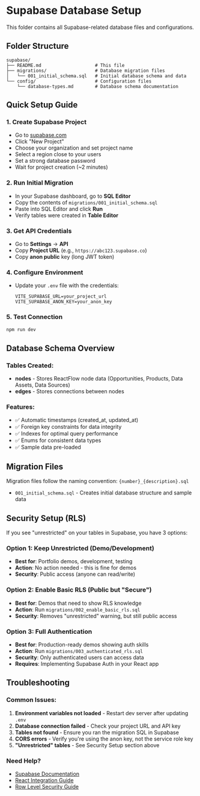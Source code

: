 # Supabase Database Setup

This folder contains all Supabase-related database files and configurations.

## Folder Structure

```
supabase/
├── README.md                    # This file
├── migrations/                  # Database migration files
│   └── 001_initial_schema.sql   # Initial database schema and data
└── config/                      # Configuration files
    └── database-types.md        # Database schema documentation
```

## Quick Setup Guide

### 1. Create Supabase Project
- Go to [supabase.com](https://supabase.com)
- Click "New Project"
- Choose your organization and set project name
- Select a region close to your users
- Set a strong database password
- Wait for project creation (~2 minutes)

### 2. Run Initial Migration
- In your Supabase dashboard, go to **SQL Editor**
- Copy the contents of `migrations/001_initial_schema.sql`
- Paste into SQL Editor and click **Run**
- Verify tables were created in **Table Editor**

### 3. Get API Credentials
- Go to **Settings** → **API**
- Copy **Project URL** (e.g., `https://abc123.supabase.co`)
- Copy **anon public** key (long JWT token)

### 4. Configure Environment
- Update your `.env` file with the credentials:
  ```env
  VITE_SUPABASE_URL=your_project_url
  VITE_SUPABASE_ANON_KEY=your_anon_key
  ```

### 5. Test Connection
```bash
npm run dev
```

## Database Schema Overview

### Tables Created:
- **nodes** - Stores ReactFlow node data (Opportunities, Products, Data Assets, Data Sources)
- **edges** - Stores connections between nodes

### Features:
- ✅ Automatic timestamps (created_at, updated_at)
- ✅ Foreign key constraints for data integrity
- ✅ Indexes for optimal query performance
- ✅ Enums for consistent data types
- ✅ Sample data pre-loaded

## Migration Files

Migration files follow the naming convention: `{number}_{description}.sql`

- `001_initial_schema.sql` - Creates initial database structure and sample data

## Security Setup (RLS)

If you see "unrestricted" on your tables in Supabase, you have 3 options:

### Option 1: Keep Unrestricted (Demo/Development)
- **Best for**: Portfolio demos, development, testing
- **Action**: No action needed - this is fine for demos
- **Security**: Public access (anyone can read/write)

### Option 2: Enable Basic RLS (Public but "Secure")
- **Best for**: Demos that need to show RLS knowledge
- **Action**: Run `migrations/002_enable_basic_rls.sql`
- **Security**: Removes "unrestricted" warning, but still public access

### Option 3: Full Authentication
- **Best for**: Production-ready demos showing auth skills
- **Action**: Run `migrations/003_authenticated_rls.sql`
- **Security**: Only authenticated users can access data
- **Requires**: Implementing Supabase Auth in your React app

## Troubleshooting

### Common Issues:
1. **Environment variables not loaded** - Restart dev server after updating `.env`
2. **Database connection failed** - Check your project URL and API key
3. **Tables not found** - Ensure you ran the migration SQL in Supabase
4. **CORS errors** - Verify you're using the anon key, not the service role key
5. **"Unrestricted" tables** - See Security Setup section above

### Need Help?
- [Supabase Documentation](https://supabase.com/docs)
- [React Integration Guide](https://supabase.com/docs/guides/getting-started/tutorials/with-react)
- [Row Level Security Guide](https://supabase.com/docs/guides/auth/row-level-security)
